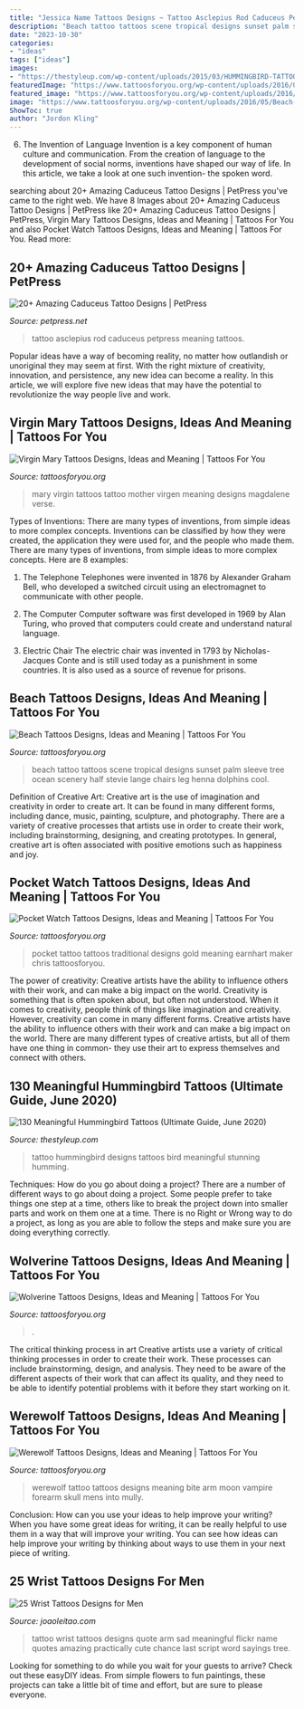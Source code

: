 ```yaml
---
title: "Jessica Name Tattoos Designs ~ Tattoo Asclepius Rod Caduceus Petpress Meaning Tattoos"
description: "Beach tattoo tattoos scene tropical designs sunset palm sleeve tree ocean scenery half stevie lange chairs leg henna dolphins cool"
date: "2023-10-30"
categories:
- "ideas"
tags: ["ideas"]
images:
- "https://thestyleup.com/wp-content/uploads/2015/03/HUMMINGBIRD-TATTOO-DESIGNS-21.jpg"
featuredImage: "https://www.tattoosforyou.org/wp-content/uploads/2016/05/Beach-Tattoo.jpg"
featured_image: "https://www.tattoosforyou.org/wp-content/uploads/2016/03/Wolverine-Tattoos.jpg"
image: "https://www.tattoosforyou.org/wp-content/uploads/2016/05/Beach-Tattoo.jpg"
ShowToc: true
author: "Jordon Kling"
---
```



6. The Invention of Language
Invention is a key component of human culture and communication. From the creation of language to the development of social norms, inventions have shaped our way of life. In this article, we take a look at one such invention- the spoken word.

	

		
searching about 20+ Amazing Caduceus Tattoo Designs | PetPress you've came to the right web. We have 8 Images about 20+ Amazing Caduceus Tattoo Designs | PetPress like 20+ Amazing Caduceus Tattoo Designs | PetPress, Virgin Mary Tattoos Designs, Ideas and Meaning | Tattoos For You and also Pocket Watch Tattoos Designs, Ideas and Meaning | Tattoos For You. Read more:
		
    
## 20+ Amazing Caduceus Tattoo Designs | PetPress

<img loading=lazy src="https://cdn.petpress.net/wp-content/uploads/2020/03/12033059/rod-of-asclepius-tattoo-style.jpg" onerror="this.onerror=null;this.src='https://tse2.mm.bing.net/th?id=OIP.5w8EtsZDvIHpYgldQtwtLwHaJ4&amp;pid=15.1';" alt="20+ Amazing Caduceus Tattoo Designs | PetPress">

_Source: petpress.net_

>tattoo asclepius rod caduceus petpress meaning tattoos. 

	

Popular ideas have a way of becoming reality, no matter how outlandish or unoriginal they may seem at first. With the right mixture of creativity, innovation, and persistence, any new idea can become a reality. In this article, we will explore five new ideas that may have the potential to revolutionize the way people live and work.

    
## Virgin Mary Tattoos Designs, Ideas And Meaning | Tattoos For You

<img loading=lazy src="http://www.tattoosforyou.org/wp-content/uploads/2013/10/Virgin-Mary-Tattoos-Pictures-700x1024.jpg" onerror="this.onerror=null;this.src='https://tse4.mm.bing.net/th?id=OIP.nsi3ljhbNY5E21TYWhuTXQHaK1&amp;pid=15.1';" alt="Virgin Mary Tattoos Designs, Ideas and Meaning | Tattoos For You">

_Source: tattoosforyou.org_

>mary virgin tattoos tattoo mother virgen meaning designs magdalene verse. 

	

Types of Inventions: There are many types of inventions, from simple ideas to more complex concepts.
Inventions can be classified by how they were created, the application they were used for, and the people who made them. There are many types of inventions, from simple ideas to more complex concepts. Here are 8 examples:
1. The Telephone 
Telephones were invented in 1876 by Alexander Graham Bell, who developed a switched circuit using an electromagnet to communicate with other people.

2. The Computer 
Computer software was first developed in 1969 by Alan Turing, who proved that computers could create and understand natural language.

3. Electric Chair 
The electric chair was invented in 1793 by Nicholas-Jacques Conte and is still used today as a punishment in some countries. It is also used as a source of revenue for prisons. 

    
## Beach Tattoos Designs, Ideas And Meaning | Tattoos For You

<img loading=lazy src="https://www.tattoosforyou.org/wp-content/uploads/2016/05/Beach-Tattoo.jpg" onerror="this.onerror=null;this.src='https://tse2.mm.bing.net/th?id=OIP.s7TC-xppPvAe54Dv2gd_mgHaMr&amp;pid=15.1';" alt="Beach Tattoos Designs, Ideas and Meaning | Tattoos For You">

_Source: tattoosforyou.org_

>beach tattoo tattoos scene tropical designs sunset palm sleeve tree ocean scenery half stevie lange chairs leg henna dolphins cool. 

	

Definition of Creative Art:
Creative art is the use of imagination and creativity in order to create art. It can be found in many different forms, including dance, music, painting, sculpture, and photography. There are a variety of creative processes that artists use in order to create their work, including brainstorming, designing, and creating prototypes. In general, creative art is often associated with positive emotions such as happiness and joy.

    
## Pocket Watch Tattoos Designs, Ideas And Meaning | Tattoos For You

<img loading=lazy src="https://www.tattoosforyou.org/wp-content/uploads/2013/11/Traditional-Pocket-Watch-Tattoo.jpg" onerror="this.onerror=null;this.src='https://tse2.mm.bing.net/th?id=OIP.HqFWQlqhqZLSYU3wX-ztAQHaJ-&amp;pid=15.1';" alt="Pocket Watch Tattoos Designs, Ideas and Meaning | Tattoos For You">

_Source: tattoosforyou.org_

>pocket tattoo tattoos traditional designs gold meaning earnhart maker chris tattoosforyou. 

	

The power of creativity: Creative artists have the ability to influence others with their work, and can make a big impact on the world.
Creativity is something that is often spoken about, but often not understood. When it comes to creativity, people think of things like imagination and creativity. However, creativity can come in many different forms. Creative artists have the ability to influence others with their work and can make a big impact on the world. There are many different types of creative artists, but all of them have one thing in common- they use their art to express themselves and connect with others.

    
## 130 Meaningful Hummingbird Tattoos (Ultimate Guide, June 2020)

<img loading=lazy src="https://thestyleup.com/wp-content/uploads/2015/03/HUMMINGBIRD-TATTOO-DESIGNS-21.jpg" onerror="this.onerror=null;this.src='https://tse2.mm.bing.net/th?id=OIP.Qh5FlulfOwAp3vhgYU9tYQHaJ1&amp;pid=15.1';" alt="130 Meaningful Hummingbird Tattoos (Ultimate Guide, June 2020)">

_Source: thestyleup.com_

>tattoo hummingbird designs tattoos bird meaningful stunning humming. 

	

Techniques: How do you go about doing a project?
There are a number of different ways to go about doing a project. Some people prefer to take things one step at a time, others like to break the project down into smaller parts and work on them one at a time. There is no Right or Wrong way to do a project, as long as you are able to follow the steps and make sure you are doing everything correctly.

    
## Wolverine Tattoos Designs, Ideas And Meaning | Tattoos For You

<img loading=lazy src="https://www.tattoosforyou.org/wp-content/uploads/2016/03/Wolverine-Tattoos.jpg" onerror="this.onerror=null;this.src='https://tse3.mm.bing.net/th?id=OIP.F-GSPG6mucatXitiuz7XCgHaJ6&amp;pid=15.1';" alt="Wolverine Tattoos Designs, Ideas and Meaning | Tattoos For You">

_Source: tattoosforyou.org_

>. 

	

The critical thinking process in art
Creative artists use a variety of critical thinking processes in order to create their work. These processes can include brainstorming, design, and analysis. They need to be aware of the different aspects of their work that can affect its quality, and they need to be able to identify potential problems with it before they start working on it.

    
## Werewolf Tattoos Designs, Ideas And Meaning | Tattoos For You

<img loading=lazy src="https://www.tattoosforyou.org/wp-content/uploads/2016/03/Werewolf-Tattoos.jpg" onerror="this.onerror=null;this.src='https://tse4.mm.bing.net/th?id=OIP._v9Ra2D4sSneP-HqIwshAQHaJ4&amp;pid=15.1';" alt="Werewolf Tattoos Designs, Ideas and Meaning | Tattoos For You">

_Source: tattoosforyou.org_

>werewolf tattoo tattoos designs meaning bite arm moon vampire forearm skull mens into mully. 

	

Conclusion: How can you use your ideas to help improve your writing?
When you have some great ideas for writing, it can be really helpful to use them in a way that will improve your writing. You can see how ideas can help improve your writing by thinking about ways to use them in your next piece of writing.

    
## 25 Wrist Tattoos Designs For Men

<img loading=lazy src="https://www.joaoleitao.com/tattoo-name/wp-content/uploads/wrist-arm-tattoo-ideas-script.jpg" onerror="this.onerror=null;this.src='https://tse3.mm.bing.net/th?id=OIP.BH7Ivtv-Ug8M7JfVD3kYZwHaLJ&amp;pid=15.1';" alt="25 Wrist Tattoos Designs for Men">

_Source: joaoleitao.com_

>tattoo wrist tattoos designs quote arm sad meaningful flickr name quotes amazing practically cute chance last script word sayings tree. 

	

Looking for something to do while you wait for your guests to arrive? Check out these easyDIY ideas. From simple flowers to fun paintings, these projects can take a little bit of time and effort, but are sure to please everyone.

